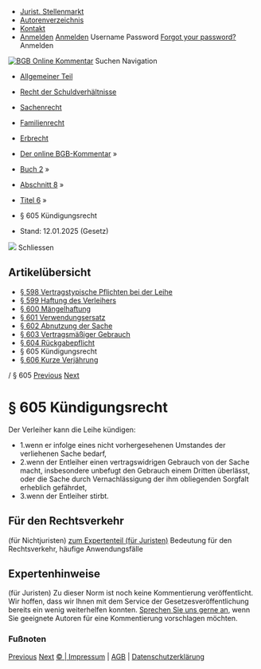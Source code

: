   * [Jurist. Stellenmarkt](https://bgb.kommentar.de/Buch-2/Abschnitt-8/Titel-6/</job-board> "Jurist. Stellenmarkt")
  * [Autorenverzeichnis](https://bgb.kommentar.de/Buch-2/Abschnitt-8/Titel-6/</Autorenverzeichnis> "Autorenverzeichnis")
  * [Kontakt](https://bgb.kommentar.de/Buch-2/Abschnitt-8/Titel-6/</Kontakt>)
  * [Anmelden](https://bgb.kommentar.de/Buch-2/Abschnitt-8/Titel-6/<#login> "show login form") [Anmelden](https://bgb.kommentar.de/Buch-2/Abschnitt-8/Titel-6/<#> "hide login form") Username Password
[Forgot your password?](https://bgb.kommentar.de/Buch-2/Abschnitt-8/Titel-6/</user/forgotpassword>) Anmelden 


[![BGB Online Kommentar](https://bgb.kommentar.de/extension/bgb/design/bgb/images/logo.png)](https://bgb.kommentar.de/Buch-2/Abschnitt-8/Titel-6/</> "BGB Online Kommentar")
Suchen
Navigation
  * [Allgemeiner Teil](https://bgb.kommentar.de/Buch-2/Abschnitt-8/Titel-6/</Buch-1>)
  * [Recht der Schuldverhältnisse](https://bgb.kommentar.de/Buch-2/Abschnitt-8/Titel-6/</Buch-2>)
  * [Sachenrecht](https://bgb.kommentar.de/Buch-2/Abschnitt-8/Titel-6/</Buch-3>)
  * [Familienrecht](https://bgb.kommentar.de/Buch-2/Abschnitt-8/Titel-6/</Buch-4>)
  * [Erbrecht](https://bgb.kommentar.de/Buch-2/Abschnitt-8/Titel-6/</Buch-5>)


  * [Der online BGB-Kommentar](https://bgb.kommentar.de/Buch-2/Abschnitt-8/Titel-6/</>) »
  * [Buch 2](https://bgb.kommentar.de/Buch-2/Abschnitt-8/Titel-6/</Buch-2>) »
  * [Abschnitt 8](https://bgb.kommentar.de/Buch-2/Abschnitt-8/Titel-6/</Buch-2/Abschnitt-8>) »
  * [Titel 6](https://bgb.kommentar.de/Buch-2/Abschnitt-8/Titel-6/</Buch-2/Abschnitt-8/Titel-6>) »
  * § 605 Kündigungsrecht 
  * Stand: 12.01.2025 (Gesetz) 


![](https://vg01.met.vgwort.de/na/1c9909529ead4f509072c06d9081a7d5)
Schliessen 
## Artikelübersicht
  * [ § 598 Vertragstypische Pflichten bei der Leihe ](https://bgb.kommentar.de/Buch-2/Abschnitt-8/Titel-6/</Buch-2/Abschnitt-8/Titel-6/Vertragstypische-Pflichten-bei-der-Leihe>)
  * [ § 599 Haftung des Verleihers ](https://bgb.kommentar.de/Buch-2/Abschnitt-8/Titel-6/</Buch-2/Abschnitt-8/Titel-6/Haftung-des-Verleihers>)
  * [ § 600 Mängelhaftung ](https://bgb.kommentar.de/Buch-2/Abschnitt-8/Titel-6/</Buch-2/Abschnitt-8/Titel-6/Maengelhaftung>)
  * [ § 601 Verwendungsersatz ](https://bgb.kommentar.de/Buch-2/Abschnitt-8/Titel-6/</Buch-2/Abschnitt-8/Titel-6/Verwendungsersatz>)
  * [ § 602 Abnutzung der Sache ](https://bgb.kommentar.de/Buch-2/Abschnitt-8/Titel-6/</Buch-2/Abschnitt-8/Titel-6/Abnutzung-der-Sache>)
  * [ § 603 Vertragsmäßiger Gebrauch ](https://bgb.kommentar.de/Buch-2/Abschnitt-8/Titel-6/</Buch-2/Abschnitt-8/Titel-6/Vertragsmaessiger-Gebrauch>)
  * [ § 604 Rückgabepflicht ](https://bgb.kommentar.de/Buch-2/Abschnitt-8/Titel-6/</Buch-2/Abschnitt-8/Titel-6/Rueckgabepflicht>)
  * § 605 Kündigungsrecht 
  * [ § 606 Kurze Verjährung ](https://bgb.kommentar.de/Buch-2/Abschnitt-8/Titel-6/</Buch-2/Abschnitt-8/Titel-6/Kurze-Verjaehrung>)


/ § 605 
[Previous](https://bgb.kommentar.de/Buch-2/Abschnitt-8/Titel-6/</Buch-2/Abschnitt-8/Titel-6/Rueckgabepflicht> "§ 604 Rückgabepflicht") [Next](https://bgb.kommentar.de/Buch-2/Abschnitt-8/Titel-6/</Buch-2/Abschnitt-8/Titel-6/Kurze-Verjaehrung> "§ 606 Kurze Verjährung")
# § 605 Kündigungsrecht
Der Verleiher kann die Leihe kündigen: 
  * 1.wenn er infolge eines nicht vorhergesehenen Umstandes der verliehenen Sache bedarf,
  * 2.wenn der Entleiher einen vertragswidrigen Gebrauch von der Sache macht, insbesondere unbefugt den Gebrauch einem Dritten überlässt, oder die Sache durch Vernachlässigung der ihm obliegenden Sorgfalt erheblich gefährdet,
  * 3.wenn der Entleiher stirbt.


## Für den Rechtsverkehr 
(für Nichtjuristen)
[zum Expertenteil (für Juristen)](https://bgb.kommentar.de/Buch-2/Abschnitt-8/Titel-6/<#expertenhinweise>)
Bedeutung für den Rechtsverkehr, häufige Anwendungsfälle
## Expertenhinweise
(für Juristen)
Zu dieser Norm ist noch keine Kommentierung veröffentlicht. Wir hoffen, dass wir Ihnen mit dem Service der Gesetzesveröffentlichung bereits ein wenig weiterhelfen konnten. [Sprechen Sie uns gerne an](https://bgb.kommentar.de/Buch-2/Abschnitt-8/Titel-6/</Kontakt>), wenn Sie geeignete Autoren für eine Kommentierung vorschlagen möchten. 
### Fußnoten
[Previous](https://bgb.kommentar.de/Buch-2/Abschnitt-8/Titel-6/</Buch-2/Abschnitt-8/Titel-6/Rueckgabepflicht> "§ 604 Rückgabepflicht") [Next](https://bgb.kommentar.de/Buch-2/Abschnitt-8/Titel-6/</Buch-2/Abschnitt-8/Titel-6/Kurze-Verjaehrung> "§ 606 Kurze Verjährung")
[© | Impressum](https://bgb.kommentar.de/Buch-2/Abschnitt-8/Titel-6/</Kontakt>) | [AGB](https://bgb.kommentar.de/Buch-2/Abschnitt-8/Titel-6/</AGB>) | [Datenschutzerklärung](https://bgb.kommentar.de/Buch-2/Abschnitt-8/Titel-6/</Datenschutzerklaerung-fuer-Leser>)
